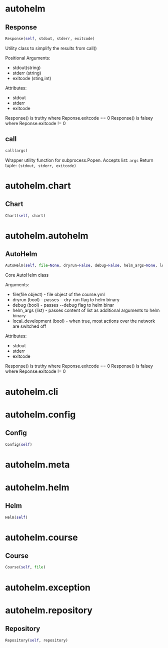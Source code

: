 <h1 id="autohelm">autohelm</h1>


<h2 id="autohelm.Response">Response</h2>

```python
Response(self, stdout, stderr, exitcode)
```

Utility class to simplify the results from call()

Positional Arguments:
- stdout(string)
- stderr (string)
- exitcode (sting,int)

Attributes:
- stdout
- stderr
- exitcode

Response() is truthy where Reponse.exitcode == 0
Response() is falsey where Reponse.exitcode != 0

<h2 id="autohelm.call">call</h2>

```python
call(args)
```

Wrapper utility function for subprocess.Popen.
Accepts list: `args`
Return tuple: `(stdout, stderr, exitcode)`

<h1 id="autohelm.chart">autohelm.chart</h1>


<h2 id="autohelm.chart.Chart">Chart</h2>

```python
Chart(self, chart)
```

<h1 id="autohelm.autohelm">autohelm.autohelm</h1>


<h2 id="autohelm.autohelm.AutoHelm">AutoHelm</h2>

```python
AutoHelm(self, file=None, dryrun=False, debug=False, helm_args=None, local_development=False)
```

Core AutoHelm class

Arguments:
- file(file object) - file object of the course.yml
- dryrun (bool) - passes --dry-run flag to helm binary
- debug (bool) - passes --debug flag to helm binar
- helm_args (list) - passes content of list as additional arguments to helm binary
- local_development (bool) - when true, most actions over the network are switched off

Attributes:
- stdout
- stderr
- exitcode

Response() is truthy where Reponse.exitcode == 0
Response() is falsey where Reponse.exitcode != 0

<h1 id="autohelm.cli">autohelm.cli</h1>


<h1 id="autohelm.config">autohelm.config</h1>


<h2 id="autohelm.config.Config">Config</h2>

```python
Config(self)
```

<h1 id="autohelm.meta">autohelm.meta</h1>


<h1 id="autohelm.helm">autohelm.helm</h1>


<h2 id="autohelm.helm.Helm">Helm</h2>

```python
Helm(self)
```

<h1 id="autohelm.course">autohelm.course</h1>


<h2 id="autohelm.course.Course">Course</h2>

```python
Course(self, file)
```

<h1 id="autohelm.exception">autohelm.exception</h1>


<h1 id="autohelm.repository">autohelm.repository</h1>


<h2 id="autohelm.repository.Repository">Repository</h2>

```python
Repository(self, repository)
```

